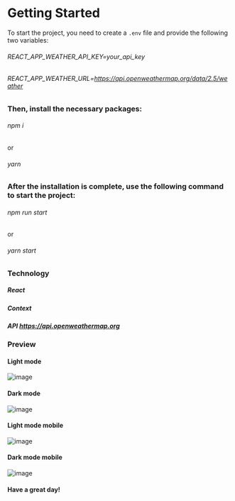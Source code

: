 # Getting Started
To start the project, you need to create a `.env` file and provide the following two variables:
###### REACT_APP_WEATHER_API_KEY=your_api_key
###### REACT_APP_WEATHER_URL=https://api.openweathermap.org/data/2.5/weather
### Then, install the necessary packages:
###### npm i
or
###### yarn
### After the installation is complete, use the following command to start the project:
###### npm run start
or
###### yarn start

### Technology
##### React
##### Context
##### API https://api.openweathermap.org

### Preview
#### Light mode
![image](https://github.com/user-attachments/assets/96b77b36-8185-47c4-85e2-f10992357de6)

#### Dark mode
![image](https://github.com/user-attachments/assets/5264cfaa-49a3-4a5b-8771-e0c51239716f)

#### Light mode mobile
![image](https://github.com/user-attachments/assets/c12b5b51-2600-4b26-923b-a07b11626b60)

#### Dark mode mobile
![image](https://github.com/user-attachments/assets/db49033e-28e0-4e11-81be-fa32d063eb1b)


#### Have a great day!
